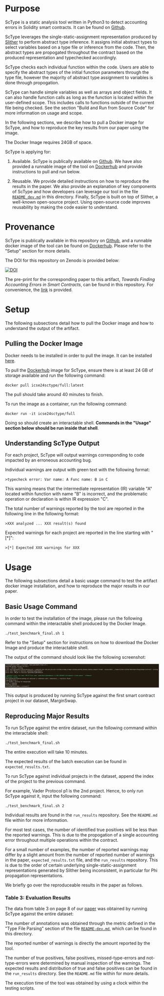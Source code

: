 # Purpose

ScType is a static analysis tool written in Python3 to detect accounting errors in Solidity smart contracts. It can be found on [Github](https://github.com/NioTheFirst/ScType).

ScType leverages the single-static-assignment representation produced by [Slither](https://github.com/crytic/slither) to perform abstract type inference. It assigns initial abstract types to select variables based on a type file or inference from the code. Then, the abstract types are propogated throughout the contract based on the produced representation and typechecked accordingly.

ScType checks each individual function within the code. Users are able to specify the abstract types of the initial function parameters through the type file, however the majority of abstract type assignment to variables is done through propogation. 

ScType can handle simple variables as well as arrays and object fields. It can also handle function calls as long as the function is located within the user-defined scope. This includes calls to functions outside of the current file being checked. See the section "Build and Run from Source Code" for more information on usage and scope.

In the following sections, we describe how to pull a Docker image for ScType, and how to reproduce the key results from our paper using the image.

The Docker Image requires 24GB of space.

ScType is applying for:

1. Available. ScType is publically available on [Github](https://github.com/NioTheFirst/ScType). We have also provided a runnable image of the tool on [Dockerhub](https://hub.docker.com/repository/docker/icse24sctype/full/general) and provide instructions to pull and run below.

2. Reusable. We provide detailed instructions on how to reproduce the results in the paper. We also provide an explanation of key components of ScType and how developers can leverage our tool in the file [`README_dev.md`](https://github.com/NioTheFirst/ScType/blob/main/README-dev.md) in this directory.
Finally, ScType is built on top of Slither, a well-known open-source project. Using open-source code improves reusability by making the code easier to understand.


# Provenance

ScType is publically available in this repository on [Github](https://github.com/NioTheFirst/ScType), and a runnable docker image of the tool can be found on [Dockerhub](https://hub.docker.com/repository/docker/icse24sctype/full/general). Please refer to the "Setup" section for more details.

The DOI for this repository on Zenodo is provided below:

[![DOI](https://zenodo.org/badge/DOI/10.5281/zenodo.10449162.svg)](https://doi.org/10.5281/zenodo.10449162)

The pre-print for the corresponding paper to this artifact, _Towards Finding Accounting Errors in Smart Contracts_, can be found in this repository. For convenience, the [link](https://github.com/NioTheFirst/ScType/blob/main/icse2024-paper1049.pdf) is provided.

# Setup

The following subsections detail how to pull the Docker image and how to understand the output of the artifact.

## Pulling the Docker Image

Docker needs to be installed in order to pull the image. It can be installed [here](https://docs.docker.com/engine/install/). 

To pull the [Dockerhub](https://hub.docker.com/r/icse24sctype/full) image for ScType, ensure there is at least 24 GB of storage available and run the following command:

`docker pull icse24sctype/full:latest`

The pull should take around 40 minutes to finish.

To run the image as a container, run the following command:

`docker run -it icse24sctype/full`

Doing so should create an interactable shell. __Commands in the "Usage" section below should be run inside that shell__.

## Understanding ScType Output

For each project, ScType will output warnings corresponding to code impacted by an erroneous accounting bug.

Individual warnings are output with green text with the following format: 

`>typecheck error: Var name: A Func name: B in C`

This warning means that the intermediate representation (IR) variable "A" located within function with name "B" is incorrect, and the problematic operation or declaration is within IR expression "C".

The total number of warnings reported by the tool are reported in the following line in the following format:

`>XXX analyzed ... XXX result(s) found`

Expected warnings for each project are reported in the line starting with "[*]":

`>[*] Expected XXX warnings for XXX `


# Usage

The following subsections detail a basic usage command to test the artifact docker image installation, and how to reproduce the major results in our paper.

## Basic Usage Command

In order to test the installation of the image, please run the following command within the interactable shell produced by the Docker Image. 

`./test_benchmark_final.sh 1`

Refer to the "Setup" section for instructions on how to download the Docker Image and produce the interactable shell.

The output of the command should look like the following screenshot:

![Expected Results of MarginSwap](https://github.com/NioTheFirst/ScType/blob/main/Expected_results_marginswap.png)

This output is produced by running ScType against the first smart contract project in our dataset, MarginSwap. 

## Reproducing Major Results

To run ScType against the entire dataset, run the following command within the interactable shell:

`./test_benchmark_final.sh`

The entire execution will take 10 minutes.

The expected results of the batch execution can be found in `expected_results.txt`.

To run ScType against individual projects in the dataset, append the index of the project to the previous command.

For example, Vader Protocol p1 is the 2nd project. Hence, to only run ScType against it, input the following command:

`./test_benchmark_final.sh 2`

Individual results are found in the `run_results` repository. See the `README.md` file within for more information.

For most test cases, the number of identified true positives will be less than the reported warnings. This is due to the propogation of a single accounting error throughout multiple operations within the contract. 

For a small number of examples, the number of reported warnings may differ by a slight amount from the number of reported number of warnings in the paper, `expected_results.txt` file, and the `run_results` repository. This is due to the order of certain underlying single-static-assignment representations generated by Slither being inconsistent, in particular for Phi propagation representations. 

We briefly go over the reproduceable results in the paper as follows.

### Table 3: Evaluation Results

The data from table 3 on page 8 of our [paper](https://github.com/NioTheFirst/ScType/blob/main/icse2024-paper1049.pdf) was obtained by running ScType against the entire dataset: 

The number of annotations was obtained through the metric defined in the "Type File Parsing" section of the file [`README-dev.md`](https://github.com/NioTheFirst/ScType/blob/main/README-dev.md), which can be found in this directory.

The reported number of warnings is directly the amount reported by the tool.

The number of true positives, false positives, missed-type-errors and not-type-errors were determined by manual inspection of the warnings. The expected results and distribution of true and false positives can be found in the `run_results` directory. 
See the `README.md` file within for more details.

The execution time of the tool was obtained by using a clock within the testing scripts.
